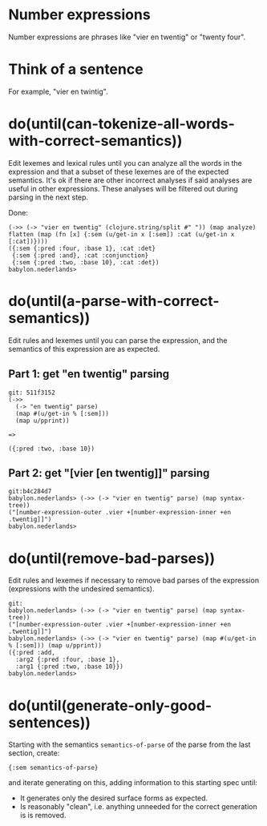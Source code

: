 # Number expressions

Number expressions are phrases like "vier en twentig" or "twenty four".

# Think of a sentence

For example, "vier en twintig".

# do(until(can-tokenize-all-words-with-correct-semantics))

Edit lexemes and lexical rules until you can analyze all the words in the expression
and that a subset of these lexemes are of the expected semantics.
It's ok if there are other incorrect analyses if said analyses are useful
in other expressions. These analyses will be filtered out during parsing in the
next step.

Done:
```
(->> (-> "vier en twentig" (clojure.string/split #" ")) (map analyze) flatten (map (fn [x] {:sem (u/get-in x [:sem]) :cat (u/get-in x [:cat])})))
({:sem {:pred :four, :base 1}, :cat :det}
 {:sem {:pred :and}, :cat :conjunction}
 {:sem {:pred :two, :base 10}, :cat :det})
babylon.nederlands> 
```

# do(until(a-parse-with-correct-semantics))

Edit rules and lexemes until you can parse the expression, and the semantics
of this expression are as expected.

## Part 1: get "en twentig" parsing

```
git: 511f3152
(->> 
  (-> "en twentig" parse) 
  (map #(u/get-in % [:sem])) 
  (map u/pprint))

=>

({:pred :two, :base 10})
```



## Part 2: get "[vier [en twentig]]" parsing

```
git:b4c284d7
babylon.nederlands> (->> (-> "vier en twentig" parse) (map syntax-tree))
("[number-expression-outer .vier +[number-expression-inner +en .twentig]]")
babylon.nederlands> 
```

# do(until(remove-bad-parses))

Edit rules and lexemes if necessary to remove bad parses of the expression (expressions with 
the undesired semantics).

```
git:
babylon.nederlands> (->> (-> "vier en twentig" parse) (map syntax-tree))
("[number-expression-outer .vier +[number-expression-inner +en .twentig]]")
babylon.nederlands> (->> (-> "vier en twentig" parse) (map #(u/get-in % [:sem])) (map u/pprint))
({:pred :add,
  :arg2 {:pred :four, :base 1},
  :arg1 {:pred :two, :base 10}})
babylon.nederlands> 
```

# do(until(generate-only-good-sentences))

Starting with the semantics `semantics-of-parse` of the parse from the last section, 
create: 
```
{:sem semantics-of-parse}
``` 

and iterate generating on this, adding information to this starting spec until:
- It generates only the desired surface forms as expected.
- Is reasonably "clean", i.e. anything unneeded for the correct generation is
  is removed.


